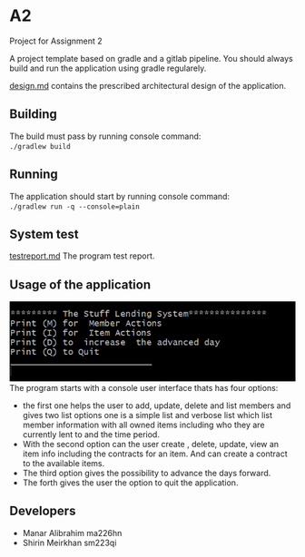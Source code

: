 # A2

Project for Assignment 2

A project template based on gradle and a gitlab pipeline. You should always build and run the application using gradle regularely.

[design.md](design.md) contains the prescribed architectural design of the application.

## Building
The build must pass by running console command:  
`./gradlew build`  

## Running
The application should start by running console command:  
`./gradlew run -q --console=plain`

## System test
[testreport.md](testreport.md) The program test report.

## Usage of the application
![Program userInterface](img/user_interface.png)
The program starts with a console user interface thats has four options:
- the first one helps the user to add, update, delete and list members and gives two list options one is a simple list and verbose list which list member information with all owned items including who they are currently lent to and the time period.
- With the second option can the user create , delete, update, view an item info including the contracts for an item. And can create a contract to the available items.
- The third option gives the possibility to advance the days forward.
- The forth gives the user the option to quit the application. 

## Developers
- Manar Alibrahim ma226hn
- Shirin Meirkhan sm223qi